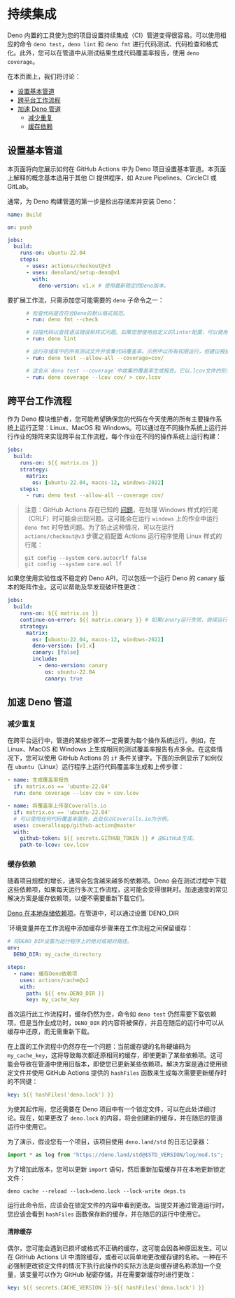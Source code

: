 # 持续集成

Deno 内置的工具使为您的项目设置持续集成（CI）管道变得很容易。可以使用相应的命令
`deno test`，`deno lint` 和 `deno fmt`
进行代码测试、代码检查和格式化。此外，您可以在管道中从测试结果生成代码覆盖率报告，使用
`deno coverage`。

在本页面上，我们将讨论：

- [设置基本管道](#setting-up-a-basic-pipeline)
- [跨平台工作流程](#cross-platform-workflows)
- [加速 Deno 管道](#speeding-up-deno-pipelines)
  - [减少重复](#reducing-repetition)
  - [缓存依赖](#caching-dependencies)

## 设置基本管道

本页面将向您展示如何在 GitHub Actions 中为 Deno
项目设置基本管道。本页面上解释的概念基本适用于其他 CI 提供程序，如 Azure
Pipelines、CircleCI 或 GitLab。

通常，为 Deno 构建管道的第一步是检出存储库并安装 Deno：

```yaml
name: Build

on: push

jobs:
  build:
    runs-on: ubuntu-22.04
    steps:
      - uses: actions/checkout@v3
      - uses: denoland/setup-deno@v1
        with:
          deno-version: v1.x # 使用最新稳定的Deno版本。
```

要扩展工作流，只需添加您可能需要的 `deno` 子命令之一：

```yaml
      # 检查代码是否符合Deno的默认格式规范。
      - run: deno fmt --check

      # 扫描代码以查找语法错误和样式问题。如果您想使用自定义的linter配置，可以使用--config <myconfig>添加配置文件。
      - run: deno lint

      # 运行存储库中的所有测试文件并收集代码覆盖率。示例中以所有权限运行，但建议根据您的程序所需的最低权限运行（例如--allow-read）。
      - run: deno test --allow-all --coverage=cov/

      # 这会从`deno test --coverage`中收集的覆盖率生成报告。它以.lcov文件的形式存储，可与诸如Codecov、Coveralls和Travis CI等服务很好地集成。
      - run: deno coverage --lcov cov/ > cov.lcov
```

## 跨平台工作流程

作为 Deno
模块维护者，您可能希望确保您的代码在今天使用的所有主要操作系统上运行正常：Linux、MacOS
和
Windows。可以通过在不同操作系统上运行并行作业的矩阵来实现跨平台工作流程，每个作业在不同的操作系统上运行构建：

```yaml
jobs:
  build:
    runs-on: ${{ matrix.os }}
    strategy:
      matrix:
        os: [ubuntu-22.04, macos-12, windows-2022]
    steps:
      - run: deno test --allow-all --coverage cov/
```

> 注意：GitHub Actions 存在已知的
> [问题](https://github.com/actions/checkout/issues/135)，在处理 Windows
> 样式的行尾（CRLF）时可能会出现问题。这可能会在运行 `windows` 上的作业中运行
> `deno fmt` 时导致问题。为了防止这种情况，可以在运行 `actions/checkout@v3`
> 步骤之前配置 Actions 运行程序使用 Linux 样式的行尾：
>
> ```
> git config --system core.autocrlf false
> git config --system core.eol lf
> ```

如果您使用实验性或不稳定的 Deno API，可以包括一个运行 Deno 的 canary
版本的矩阵作业。这可以帮助及早发现破坏性更改：

```yaml
jobs:
  build:
    runs-on: ${{ matrix.os }}
    continue-on-error: ${{ matrix.canary }} # 如果canary运行失败，继续运行
    strategy:
      matrix:
        os: [ubuntu-22.04, macos-12, windows-2022]
        deno-version: [v1.x]
        canary: [false]
        include: 
          - deno-version: canary
            os: ubuntu-22.04
            canary: true
```

## 加速 Deno 管道

### 减少重复

在跨平台运行中，管道的某些步骤不一定需要为每个操作系统运行。例如，在
Linux、MacOS 和 Windows
上生成相同的测试覆盖率报告有点多余。在这些情况下，您可以使用 GitHub Actions 的
`if` 条件关键字。下面的示例显示了如何仅在
`ubuntu`（Linux）运行程序上运行代码覆盖率生成和上传步骤：

```yaml
- name: 生成覆盖率报告
  if: matrix.os == 'ubuntu-22.04'
  run: deno coverage --lcov cov > cov.lcov

- name: 将覆盖率上传至Coveralls.io
  if: matrix.os == 'ubuntu-22.04'
  # 可以使用任何代码覆盖率服务，此处仅以Coveralls.io为示例。
  uses: coverallsapp/github-action@master
  with:
    github-token: ${{ secrets.GITHUB_TOKEN }} # 由GitHub生成。
    path-to-lcov: cov.lcov
```

### 缓存依赖

随着项目规模的增长，通常会包含越来越多的依赖项。Deno
会在测试过程中下载这些依赖项，如果每天运行多次工作流程，这可能会变得很耗时。加速速度的常见解决方案是缓存依赖项，以便不需要重新下载它们。

[Deno 在本地存储依赖项](https://deno.land/manual/linking_to_external_code)。在管道中，可以通过设置`DENO_DIR

`环境变量并在工作流程中添加缓存步骤来在工作流程之间保留缓存：

```yaml
# 将DENO_DIR设置为运行程序上的绝对或相对路径。
env:
  DENO_DIR: my_cache_directory

steps:
  - name: 缓存Deno依赖项 
    uses: actions/cache@v2
    with:
      path: ${{ env.DENO_DIR }}
      key: my_cache_key
```

首次运行此工作流程时，缓存仍然为空，命令如 `deno test`
仍然需要下载依赖项，但是当作业成功时，`DENO_DIR`
的内容将被保存，并且在随后的运行中可以从缓存中还原，而无需重新下载。

在上面的工作流程中仍然存在一个问题：当前缓存键的名称硬编码为
`my_cache_key`，这将导致每次都还原相同的缓存，即使更新了某些依赖项。这可能会导致在管道中使用旧版本，即使您已更新某些依赖项。解决方案是通过使用锁定文件并使用
GitHub Actions 提供的 `hashFiles` 函数来生成每次需要更新缓存时的不同键：

```yaml
key: ${{ hashFiles('deno.lock') }}
```

为使其起作用，您还需要在 Deno
项目中有一个锁定文件，可以在此处详细讨论。现在，如果更改了 `deno.lock`
的内容，将会创建新的缓存，并在随后的管道运行中使用它。

为了演示，假设您有一个项目，该项目使用 `deno.land/std` 的日志记录器：

```ts
import * as log from "https://deno.land/std@$STD_VERSION/log/mod.ts";
```

为了增加此版本，您可以更新 `import` 语句，然后重新加载缓存并在本地更新锁定文件：

```
deno cache --reload --lock=deno.lock --lock-write deps.ts
```

运行此命令后，应该会在锁定文件的内容中看到更改。当提交并通过管道运行时，您应该会看到
`hashFiles` 函数保存新的缓存，并在随后的运行中使用它。

#### 清除缓存

偶尔，您可能会遇到已损坏或格式不正确的缓存，这可能会因各种原因发生。可以在
GitHub Actions UI
中清除缓存，或者可以简单地更改缓存键的名称。一种在不必强制更改锁定文件的情况下执行此操作的实际方法是向缓存键名称添加一个变量，该变量可以作为
GitHub 秘密存储，并在需要新缓存时进行更改：

```yaml
key: ${{ secrets.CACHE_VERSION }}-${{ hashFiles('deno.lock') }}
```
